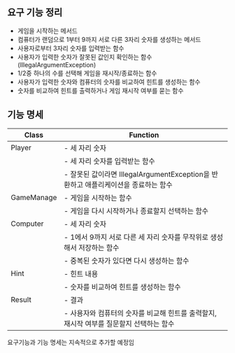 ## 요구 기능 정리

- 게임을 시작하는 메서드
- 컴퓨터가 랜덤으로 1부터 9까지 서로 다른 3자리 숫자를 생성하는 메서드
- 사용자로부터 3자리 숫자를 입력받는 함수
- 사용자가 입력한 숫자가 잘못된 값인지 확인하는 함수(IllegalArgumentException)
- 1/2중 하나의 수를 선택해 게임을 재시작/종료하는 함수
- 사용자가 입력한 숫자와 컴퓨터의 숫자를 비교하여 힌트를 생성하는 함수
- 숫자를 비교하여 힌트를 출력하거나 게임 재시작 여부를 묻는 함수

## 기능 명세

|Class|Function|
|---|------------|
|Player|- 세 자리 숫자|
||- 세 자리 숫자를 입력받는 함수|
||- 잘못된 값이라면 IllegalArgumentException을 반환하고 애플리케이션을 종료하는 함수|
|GameManage|- 게임을 시작하는 함수|
||- 게임을 다시 시작하거나 종료할지 선택하는 함수|
|Computer|- 세 자리 숫자|
||- 1에서 9까지 서로 다른 세 자리 숫자를 무작위로 생성해서 저장하는 함수|
||- 중복된 숫자가 있다면 다시 생성하는 함수|
|Hint|- 힌트 내용|
||- 숫자를 비교하여 힌트를 생성하는 함수|
|Result|- 결과|
||- 사용자와 컴퓨터의 숫자를 비교해 힌트를 출력할지, 재시작 여부를 질문할지 선택하는 함수|



요구기능과 기능 명세는 지속적으로 추가할 예정임